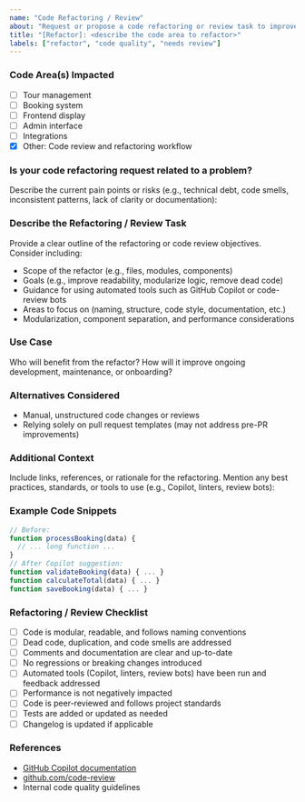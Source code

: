 ```yaml
---
name: "Code Refactoring / Review"
about: "Request or propose a code refactoring or review task to improve code quality, maintainability, and consistency."
title: "[Refactor]: <describe the code area to refactor>"
labels: ["refactor", "code quality", "needs review"]
---
```


### Code Area(s) Impacted ###
- [ ] Tour management
- [ ] Booking system
- [ ] Frontend display
- [ ] Admin interface
- [ ] Integrations
- [x] Other: Code review and refactoring workflow

### Is your code refactoring request related to a problem? ###
Describe the current pain points or risks (e.g., technical debt, code smells, inconsistent patterns, lack of clarity or documentation):


### Describe the Refactoring / Review Task ###
Provide a clear outline of the refactoring or code review objectives. Consider including:
- Scope of the refactor (e.g., files, modules, components)
- Goals (e.g., improve readability, modularize logic, remove dead code)
- Guidance for using automated tools such as GitHub Copilot or code-review bots
- Areas to focus on (naming, structure, code style, documentation, etc.)
- Modularization, component separation, and performance considerations


### Use Case ###
Who will benefit from the refactor? How will it improve ongoing development, maintenance, or onboarding?


### Alternatives Considered ###
- Manual, unstructured code changes or reviews
- Relying solely on pull request templates (may not address pre-PR improvements)


### Additional Context ###
Include links, references, or rationale for the refactoring. Mention any best practices, standards, or tools to use (e.g., Copilot, linters, review bots):


### Example Code Snippets ###
```js
// Before:
function processBooking(data) {
  // ... long function ...
}
// After Copilot suggestion:
function validateBooking(data) { ... }
function calculateTotal(data) { ... }
function saveBooking(data) { ... }
```

### Refactoring / Review Checklist ###
- [ ] Code is modular, readable, and follows naming conventions
- [ ] Dead code, duplication, and code smells are addressed
- [ ] Comments and documentation are clear and up-to-date
- [ ] No regressions or breaking changes introduced
- [ ] Automated tools (Copilot, linters, review bots) have been run and feedback addressed
- [ ] Performance is not negatively impacted
- [ ] Code is peer-reviewed and follows project standards
- [ ] Tests are added or updated as needed
- [ ] Changelog is updated if applicable

### References ###
- [GitHub Copilot documentation](https://docs.github.com/en/copilot)
- [github.com/code-review](https://github.com/code-review)
- Internal code quality guidelines
